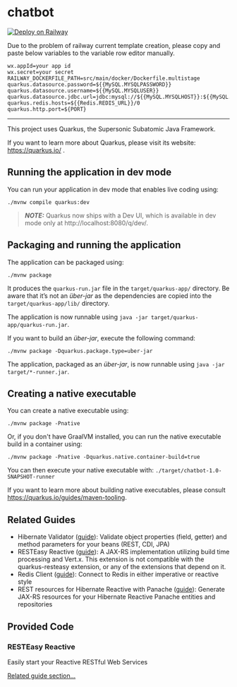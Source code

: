 # chatbot

[![Deploy on Railway](https://railway.app/button.svg)](https://railway.app/template/Pfg93k?referralCode=jdPmwi)

Due to the problem of railway current template creation, please copy and paste below variables to the variable row
editor manually.

```
wx.appId=your app id
wx.secret=your secret
RAILWAY_DOCKERFILE_PATH=src/main/docker/Dockerfile.multistage
quarkus.datasource.password=${{MySQL.MYSQLPASSWORD}}
quarkus.datasource.username=${{MySQL.MYSQLUSER}}
quarkus.datasource.jdbc.url=jdbc:mysql://${{MySQL.MYSQLHOST}}:${{MySQL.MYSQLPORT}}/${{MySQL.MYSQLDATABASE}}
quarkus.redis.hosts=${{Redis.REDIS_URL}}/0
quarkus.http.port=${PORT}
```

---
This project uses Quarkus, the Supersonic Subatomic Java Framework.

If you want to learn more about Quarkus, please visit its website: https://quarkus.io/ .

## Running the application in dev mode

You can run your application in dev mode that enables live coding using:

```shell script
./mvnw compile quarkus:dev
```

> **_NOTE:_**  Quarkus now ships with a Dev UI, which is available in dev mode only at http://localhost:8080/q/dev/.

## Packaging and running the application

The application can be packaged using:

```shell script
./mvnw package
```

It produces the `quarkus-run.jar` file in the `target/quarkus-app/` directory.
Be aware that it’s not an _über-jar_ as the dependencies are copied into the `target/quarkus-app/lib/` directory.

The application is now runnable using `java -jar target/quarkus-app/quarkus-run.jar`.

If you want to build an _über-jar_, execute the following command:

```shell script
./mvnw package -Dquarkus.package.type=uber-jar
```

The application, packaged as an _über-jar_, is now runnable using `java -jar target/*-runner.jar`.

## Creating a native executable

You can create a native executable using:

```shell script
./mvnw package -Pnative
```

Or, if you don't have GraalVM installed, you can run the native executable build in a container using:

```shell script
./mvnw package -Pnative -Dquarkus.native.container-build=true
```

You can then execute your native executable with: `./target/chatbot-1.0-SNAPSHOT-runner`

If you want to learn more about building native executables, please consult https://quarkus.io/guides/maven-tooling.

## Related Guides

- Hibernate Validator ([guide](https://quarkus.io/guides/validation)): Validate object properties (field, getter) and
  method parameters for your beans (REST, CDI, JPA)
- RESTEasy Reactive ([guide](https://quarkus.io/guides/resteasy-reactive)): A JAX-RS implementation utilizing build time
  processing and Vert.x. This extension is not compatible with the quarkus-resteasy extension, or any of the extensions
  that depend on it.
- Redis Client ([guide](https://quarkus.io/guides/redis)): Connect to Redis in either imperative or reactive style
- REST resources for Hibernate Reactive with Panache ([guide](https://quarkus.io/guides/rest-data-panache)): Generate
  JAX-RS resources for your Hibernate Reactive Panache entities and repositories

## Provided Code

### RESTEasy Reactive

Easily start your Reactive RESTful Web Services

[Related guide section...](https://quarkus.io/guides/getting-started-reactive#reactive-jax-rs-resources)
